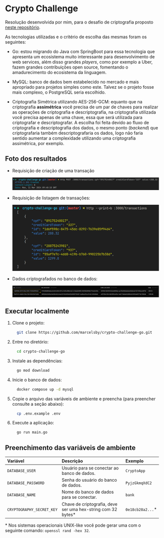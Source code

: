# Crypto Challenge

Resolução desenvolvida por mim, para o desafio de criptografia proposto [neste repositório](https://github.com/backend-br/desafios/blob/master/cryptography/PROBLEM.md).

As tecnologias utilizadas e o critério de escolha das mesmas foram os seguintes:

- Go: estou migrando do Java com SpringBoot para essa tecnologia que apresenta um ecosistema muito interessante para desenvolvimento de web services, além disso grandes *players*, como por exemplo a Uber, fazem grandes contribuições open source, fomentando o amadurecimento do ecosistema da linguagem.

- MySQL: banco de dados bem estabelecido no mercado e mais apropriado para projetos simples como este. Talvez se o projeto fosse mais complexo, o PostgreSQL seria escolhido.

- Criptografia Simétrica utilizando AES-256-GCM: equanto que na criptografia **assimétrica** você precisa de um par de chaves para realizar as operações de criptografia e descriptografia, na criptografia utilizada você precisa apenas de uma chave, essa que será utilizada para criptografar e descriptografar. A escolha foi feita devido ao fluxo de criptografia e descriptografia dos dados, o mesmo ponto (*backend*) que criptografaria também descriptografaria os dados, logo não faria sentido aumentar a complexidade utilizando uma criptografia assimétrica, por exemplo.

## Foto dos resultados

- Requisição de criação de uma transação

    ![requisição da criação de uma transação](.github/assets/create-transaction-request.png)

- Requisição de listagem de transações:

    ![requisição da listagem das transações](.github/assets/list-transactions-request.png)

- Dados criptografados no banco de dados:

    ![dados criptografados na tabela transactions](.github/assets/cryptography-at-database.png)

## Executar localmente

1. Clone o projeto:

    ```bash
      git clone https://github.com/marcelsby/crypto-challenge-go.git
    ```

2. Entre no diretório:

    ```bash
      cd crypto-challenge-go
    ```

3. Instale as dependências:

    ```bash
      go mod download
    ```

4. Inicie o banco de dados:

    ```bash
      docker compose up -d mysql
    ```

5. Copie o arquivo das variáveis de ambiente e preencha (para preencher consulte a seção abaixo):

    ```bash
      cp .env.example .env
    ```

6. Execute a aplicação:

    ```bash
      go run main.go
    ```

## Preenchimento das variáveis de ambiente

| Variável                  | Descrição                                                    | Exemplo          |
| :------------------------ | :----------------------------------------------------------- | :--------------- |
| `DATABASE_USER`           | Usuário para se conectar ao banco de dados.                  | `CryptoApp`      |
| `DATABASE_PASSWORD`       | Senha do usuário do banco de dados.                          | `PyjzGkmqXdC2`   |
| `DATABASE_NAME`           | Nome do banco de dados para se conectar.                     | `bank`           |
| `CRYPTOGRAPHY_SECRET_KEY` | Chave de criptografia, deve ser uma hex-string com 32 bytes* | `0e18cb28a2...`* |

\* Nos sistemas operacionais UNIX-like você pode gerar uma com o seguinte comando: `openssl rand -hex 32`.